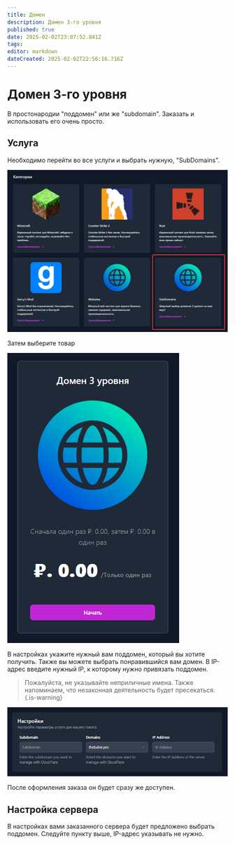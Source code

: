 ```yaml
---
title: Домен
description: Домен 3-го уровня
published: true
date: 2025-02-02T23:07:52.841Z
tags: 
editor: markdown
dateCreated: 2025-02-02T22:56:16.716Z
---
```


# Домен 3-го уровня

В простонародии "поддомен" или же "subdomain".
Заказать и использовать его очень просто.

## Услуга

Необходимо перейти во все услуги и выбрать нужную, "SubDomains".

![subdomains-1.png](/images/subdomains-1.png)

Затем выберите товар

![subdomains-2.png](/images/subdomains-2.png)

В настройках укажите нужный вам поддомен, который вы хотите получить.
Также вы можете выбрать понравившийся вам домен.
В IP-адрес введите нужный IP, к которому нужно привязать поддомен.

> Пожалуйста, не указывайте неприличные имена. Также напоминаем, что незаконная деятельность будет пресекаться.
{.is-warning}

![subdomains-3.png](/images/subdomains-3.png)

После оформления заказа он будет сразу же доступен.

## Настройка сервера

В настройках вами заказанного сервера будет предложено выбрать поддомен. Следуйте пункту выше, IP-адрес указывать не нужно.